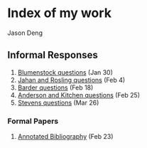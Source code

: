 # Index of my work 

Jason Deng

## Informal Responses

1. [Blumenstock questions](https://taegonjd.github.io/workshop/blumenstock) (Jan 30)
2. [Jahan and Rosling questions](https://taegonjd.github.io/workshop/jahanrosling) (Feb 4)
3. [Barder questions](https://taegonjd.github.io/workshop/barder) (Feb 18)
4. [Anderson and Kitchen questions](https://taegonjd.github.io/workshop/andersonkitchen) (Feb 25)
5. [Stevens questions](https://taegonjd.github.io/workshop/stevens) (Mar 26)

### Formal Papers 

1. [Annotated Bibliography](https://taegonjd.github.io/workshop/assignment_one) (Feb 23)
